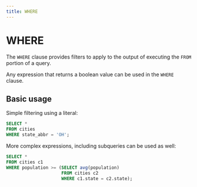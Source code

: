 ```yaml
---
title: WHERE
---
```


# WHERE

The `WHERE` clause provides filters to apply to the output of executing the
`FROM` portion of a query.

Any expression that returns a boolean value can be used in the `WHERE` clause.

## Basic usage

Simple filtering using a literal:

```sql
SELECT *
FROM cities
WHERE state_abbr = 'OH';
```

More complex expressions, including subqueries can be used as well:

```sql
SELECT *
FROM cities c1
WHERE population >= (SELECT avg(population)
                     FROM cities c2
                     WHERE c1.state = c2.state);
```

